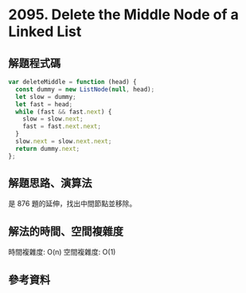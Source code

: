 # 2095. Delete the Middle Node of a Linked List

## 解題程式碼

```javascript
var deleteMiddle = function (head) {
  const dummy = new ListNode(null, head);
  let slow = dummy;
  let fast = head;
  while (fast && fast.next) {
    slow = slow.next;
    fast = fast.next.next;
  }
  slow.next = slow.next.next;
  return dummy.next;
};
```

## 解題思路、演算法

是 876 題的延伸，找出中間節點並移除。

## 解法的時間、空間複雜度

時間複雜度: O(n)
空間複雜度: O(1)

## 參考資料
